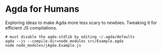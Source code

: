 # Agda for Humans

Exploring ideas to make Agda more less scary to newbies. Tweaking it for efficient JS compilations.

```
# must disable the agda-stdlib by editing ~/.agda/defaults
agda --js --compile-dir=node_modules src/Example.agda
node node_modules/jAgda.Example.js
```
